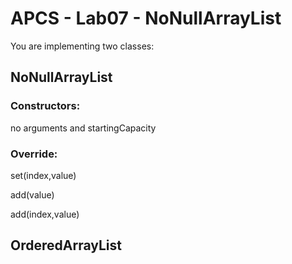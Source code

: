 # APCS - Lab07 - NoNullArrayList
You are implementing two classes:

## NoNullArrayList

### Constructors: 

no arguments and startingCapacity

### Override:

  set(index,value) 
  
  add(value) 
  
  add(index,value)

## OrderedArrayList
